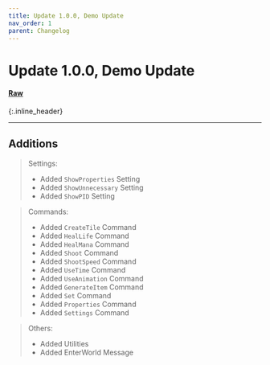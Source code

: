 ```yaml
---
title: Update 1.0.0, Demo Update
nav_order: 1
parent: Changelog
---
```


# Update 1.0.0, Demo Update
#### [Raw](1.0.0R.md)
{:.inline_header}

---

## Additions
> Settings:
>* Added `ShowProperties` Setting
>* Added `ShowUnnecessary` Setting
>* Added `ShowPID` Setting

> Commands:
>* Added `CreateTile` Command
>* Added `HealLife` Command
>* Added `HealMana` Command
>* Added `Shoot` Command
>* Added `ShootSpeed` Command
>* Added `UseTime` Command
>* Added `UseAnimation` Command
>* Added `GenerateItem` Command
>* Added `Set` Command
>* Added `Properties` Command
>* Added `Settings` Command

> Others:
>* Added Utilities
>* Added EnterWorld Message
